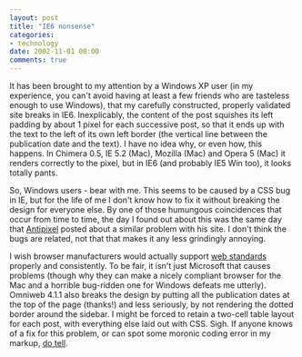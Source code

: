 ```yaml
---
layout: post
title: "IE6 nonsense"
categories:
- technology
date: 2002-11-01 00:00
comments: true
---
```


<p>It has been brought to my attention by a Windows XP user (in my experience, you can't avoid having at least a few friends who are tasteless enough to use Windows), that my carefully constructed, properly validated site breaks in IE6. Inexplicably, the content of the post squishes its left padding by about 1 pixel for each successive post, so that it ends up with the text to the left of its own left border (the vertical line between the publication date and the text). I have no idea why, or even how, this happens. In Chimera 0.5, IE 5.2 (Mac), Mozilla (Mac) and Opera 5 (Mac) it renders correctly to the pixel, but in IE6 (and probably IE5 Win too), it looks totally pants.</p>

<p>So, Windows users - bear with me. This seems to be caused by a CSS bug in IE, but for the life of me I don't know how to fix it without breaking the design for everyone else. By one of those humungous coincidences that occur from time to time, the day I found out about this was the same day that <a href="http://www.antipixel.com/blog/archives/2002/10/30/iepc_a_quick_note.html">Antipixel</a> posted about a similar problem with his site. I don't think the bugs are related, not that that makes it any less grindingly annoying.</p>

<p>I wish browser manufacturers would actually support <a href="http://www.w3.org/">web standards</a> properly and consistently. To be fair, it isn't just Microsoft that causes problems (though why they can make a nicely compliant browser for the Mac and a horrible bug-ridden one for Windows defeats me utterly). Omniweb 4.1.1 also breaks the design by putting all the publication dates at the top of the page (thanks!) and less seriously, by not rendering the dotted border around the sidebar. I might be forced to retain a two-cell table layout for each post, with everything else laid out with CSS. Sigh. If anyone knows of a fix for this problem, or can spot some moronic coding error in my markup, <a href="mailto:butshesagirl@rousette.org.uk">do tell</a>.</p>
